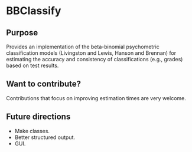 # BBClassify
## Purpose
Provides an implementation of the beta-binomial psychometric classification models (Livingston and Lewis, Hanson and Brennan) for estimating the accuracy and consistency of classifications (e.g., grades) based on test results.

## Want to contribute?
Contributions that focus on improving estimation times are very welcome.

## Future directions
- Make classes.
- Better structured output.
- GUI.